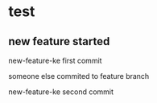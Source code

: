 # test

## new feature started

new-feature-ke first commit

someone else commited to feature branch

new-feature-ke second commit

